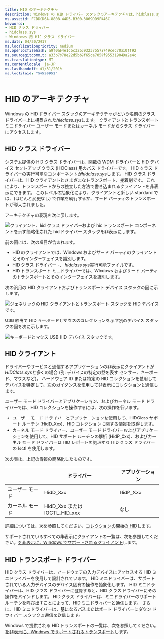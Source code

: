 ```yaml
---
title: HID のアーキテクチャ
description: Windows の HID ドライバー スタックのアーキテクチャは、hidclass.sys をという名前のクラス ドライバーに基づいて構築されます。
ms.assetid: FCDDCD6A-8808-44D5-B300-3869DD9FD46C
keywords:
- HID クラス ドライバー
- hidclass.sys
- Windoows 用 HID クラス ドライバー
ms.date: 04/20/2017
ms.localizationpriority: medium
ms.openlocfilehash: a9f0ab4e1cbc32b693237557a749cec70a10ff92
ms.sourcegitcommit: a33b7978e22d5bb9f65ca7056f955319049a2e4c
ms.translationtype: MT
ms.contentlocale: ja-JP
ms.lasthandoff: 01/31/2019
ms.locfileid: "56530952"
---
```

# <a name="hid-architecture"></a>HID のアーキテクチャ


Windows の HID ドライバー スタックのアーキテクチャがという名前のクラス ドライバー上に構築された*hidclass.sys*します。 クライアントとトランスポート ミニドライバー ユーザー モードまたはカーネル モードからクラス ドライバーにアクセスします。

## <a name="the-hid-class-driver"></a>HID クラス ドライバー


システム提供の HID クラス ドライバーは、関数の WDM ドライバーと HID デバイス セットアップ クラス (HIDClass) 用のバス ドライバーです。 HID クラス ドライバーの実行可能なコンポーネントが*hidclass.sys*します。 HID クラス ドライバーは、HID クライアントとさまざまなトランスポート、接着剤です。 これにより、トランスポートからの独立した方法で書き込まれるクライアントを非表示にできます。 このレベルの抽象化により、クライアントと新しい standard では、(ほとんど変更なし) で作業を続行するか、サード パーティのトランスポートが導入されました。

アーキテクチャの表現を次に示します。 

![クライアント、hid クラス ドライバーおよび hid トランスポート コンポーネントを示す簡略化された hid ドライバー スタックを非表示にします。](images/hid-intro-simple.png)

前の図には、次の項目が含まれます。

-   HID のクライアントでは、Windows およびサード パーティのクライアントとそのインターフェイスを識別します。
-   HID クラス ドライバー -、 *hidclass.sys*実行可能ファイルです。
-   HID トランスポート ミニドライバーでは、Windows およびサード パーティのトランスポートとそのインターフェイスを識別します。

次の汎用の HID クライアントおよびトランスポート デバイス スタックの図に示します。


![ジェネリックの HID クライアントとトランスポート スタックを HID デバイスです。](images/hid-device-stacks-generic.png)

USB 経由で HID キーボードとマウスのコレクションを示す別のデバイス スタックの図を次に示します。

![キーボードとマウス USB HID デバイス スタックです。](images/hid-device-stacks.png)

## <a name="hid-clients"></a>HID クライアント


ドライバーやサービスと通信するアプリケーションの非表示にクライアントが*HIDClass.sys*と多くの場合 (例: デバイスの特定の型を表す センサー、キーボード、マウスなど)。 ハードウェア ID または特定の HID コレクションを使用してデバイスを特定して、次のガイダンスを使用して非表示にコレクションと通信します。

ユーザー モード ドライバーとアプリケーション、およびカーネル モード ドライバーでは、HID コレクションを操作するには、次の操作を行います。

-   ユーザー モード ドライバーとアプリケーションを使用して、HIDClass サポート ルーチン (HidD\_Xxx)、HID コレクションに関する情報を取得します。
-   カーネル モード ドライバー、ユーザー モード ドライバーおよびアプリケーションを使用して、HID サポート ルーチンの解析 (HidP\_Xxx)、およびカーネル モード ドライバーは HID レポートを処理する HID クラス ドライバーの Ioctl を使用します。

次の表は、上記の情報の簡略化したものです。

|             | ドライバー                      | アプリケーション |
|-------------|------------------------------|--------------|
| ユーザー モード   | HidD\_Xxx                    | HidP\_Xxx    |
| カーネル モード | HidD\_Xxx または IOCTL\_HID\_xxx | なし          |

 

詳細については、次を参照してください。[コレクションの開始の HID](opening-hid-collections.md)します。

サポートされているすべての非表示にクライアントの一覧は、次を参照してください。[を非表示に、Windows でサポートされるクライアント](hid-clients-supported-in-windows.md)します。

## <a name="the-hid-transport-driver"></a>HID トランスポート ドライバー


HID クラス ドライバーは、ハードウェアの入力デバイスにアクセスする HID ミニドライバーを使用して設計されています。 HID ミニドライバーは、サポートされている入力デバイスのデバイス固有の操作を抽象化します。 HID ミニドライバーは、HID クラス ドライバーに登録すると、HID クラス ドライバーにその操作をバインドします。 HID クラス ドライバーは、ミニドライバーのサポート ルーチンを呼び出すことによって、HID ミニドライバーと通信します。 さらに、HID ミニドライバーは、基になるバスまたはポート ドライバーにダウン ドライバー スタックの通信を送信します。

Windows で提供される HID トランスポートの一覧は、次を参照してください。[を非表示に、Windows でサポートされるトランスポート](hid-transports-supported-in-windows.md)します。

 

 




